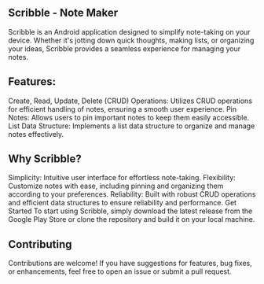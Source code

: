 **Scribble - Note Maker**
------------------------------------------------------------------------------------------------------------------------------------------------------------------------------------------------
Scribble is an Android application designed to simplify note-taking on your device. Whether it's jotting down quick thoughts, making lists, or organizing your ideas, Scribble provides a seamless experience for managing your notes.

**Features:**
------------------------------------------------------------------------------------------------------------------------------------------------------------------------------------------------
Create, Read, Update, Delete (CRUD) Operations: Utilizes CRUD operations for efficient handling of notes, ensuring a smooth user experience.
Pin Notes: Allows users to pin important notes to keep them easily accessible.
List Data Structure: Implements a list data structure to organize and manage notes effectively.

**Why Scribble?**
------------------------------------------------------------------------------------------------------------------------------------------------------------------------------------------------
Simplicity: Intuitive user interface for effortless note-taking.
Flexibility: Customize notes with ease, including pinning and organizing them according to your preferences.
Reliability: Built with robust CRUD operations and efficient data structures to ensure reliability and performance.
Get Started
To start using Scribble, simply download the latest release from the Google Play Store or clone the repository and build it on your local machine.

**Contributing**
------------------------------------------------------------------------------------------------------------------------------------------------------------------------------------------------
Contributions are welcome! If you have suggestions for features, bug fixes, or enhancements, feel free to open an issue or submit a pull request.




